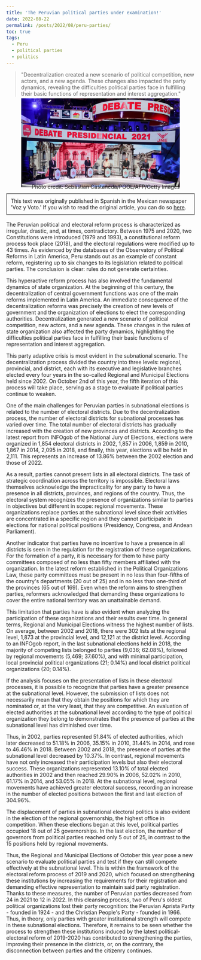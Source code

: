 ```yaml
---
title: 'The Peruvian political parties under examination!'
date: 2022-08-22
permalink: /posts/2022/08/peru-parties/
toc: true
tags:
  - Peru
  - political parties
  - politics
---
```

> "Decentralization created a new scenario of political competition, new actors, and a new agenda. These changes also impacted the party dynamics, revealing the difficulties political parties face in fulfilling their basic functions of representation and interest aggregation."

<div style="text-align: center;">
  <figure style="display: inline-block; text-align: center; margin-top: -10px;">
    <img src="/images/political-parties.jpg" style="display: block;">
    <figcaption style="margin-top: -10px; text-align: right;">Photo credit: Sebastian Castañeda/POOL/AFP/Getty Images</figcaption>
  </figure>
</div>
<div style="border: 2px solid grey; padding: 10px; margin-top: -5px; margin-bottom: 0px;">
This text was originally published in Spanish in the Mexican newspaper 'Voz y Voto.' If you wish to read the original article, you can do so <a href="https://www.vozyvoto.com.mx/articulo/los-partidos-peruanos-a-examen?category_id=11">here</a>.
</div>
<br>
The Peruvian political and electoral reform process is characterized as irregular, drastic, and, at times, contradictory. Between 1975 and 2020, two Constitutions were introduced (1979 and 1993), a constitutional reform process took place (2018), and the electoral regulations were modified up to 43 times. As evidenced by the databases of the Observatory of Political Reforms in Latin America, Peru stands out as an example of constant reform, registering up to six changes to its legislation related to political parties. The conclusion is clear: rules do not generate certainties.

This hyperactive reform process has also involved the fundamental dynamics of state organization. At the beginning of this century, the decentralization of central government functions was one of the main reforms implemented in Latin America. An immediate consequence of the decentralization reforms was precisely the creation of new levels of government and the organization of elections to elect the corresponding authorities. Decentralization generated a new scenario of political competition, new actors, and a new agenda. These changes in the rules of state organization also affected the party dynamics, highlighting the difficulties political parties face in fulfilling their basic functions of representation and interest aggregation.

This party adaptive crisis is most evident in the subnational scenario. The decentralization process divided the country into three levels: regional, provincial, and district, each with its executive and legislative branches elected every four years in the so-called Regional and Municipal Elections held since 2002. On October 2nd of this year, the fifth iteration of this process will take place, serving as a stage to evaluate if political parties continue to weaken.

One of the main challenges for Peruvian parties in subnational elections is related to the number of electoral districts. Due to the decentralization process, the number of electoral districts for subnational processes has varied over time. The total number of electoral districts has gradually increased with the creation of new provinces and districts. According to the latest report from INFOgob of the National Jury of Elections, elections were organized in 1,854 electoral districts in 2002, 1,857 in 2006, 1,859 in 2010, 1,867 in 2014, 2,095 in 2018, and finally, this year, elections will be held in 2,111. This represents an increase of 13.86% between the 2002 election and those of 2022.

As a result, parties cannot present lists in all electoral districts. The task of strategic coordination across the territory is impossible. Electoral laws themselves acknowledge the impracticality for any party to have a presence in all districts, provinces, and regions of the country. Thus, the electoral system recognizes the presence of organizations similar to parties in objectives but different in scope: regional movements. These organizations replace parties at the subnational level since their activities are concentrated in a specific region and they cannot participate in elections for national political positions (Presidency, Congress, and Andean Parliament).

Another indicator that parties have no incentive to have a presence in all districts is seen in the regulation for the registration of these organizations. For the formation of a party, it is necessary for them to have party committees composed of no less than fifty members affiliated with the organization. In the latest reform established in the Political Organizations Law, these party committees must be present in no less than four-fifths of the country's departments (20 out of 25) and in no less than one-third of the provinces (65 out of 169). Even when the reform aims to strengthen parties, reformers acknowledged that demanding these organizations to cover the entire national territory was an unattainable demand.

This limitation that parties have is also evident when analyzing the participation of these organizations and their results over time. In general terms, Regional and Municipal Elections witness the highest number of lists. On average, between 2002 and 2018, there were 302 lists at the regional level, 1,873 at the provincial level, and 12,121 at the district level. According to an INFOgob report, in the last subnational elections held in 2018, the majority of competing lists belonged to parties (9,036; 62.08%), followed by regional movements (5,469; 37.60%), and with minimal participation, local provincial political organizations (21; 0.14%) and local district political organizations (20; 0.14%).

If the analysis focuses on the presentation of lists in these electoral processes, it is possible to recognize that parties have a greater presence at the subnational level. However, the submission of lists does not necessarily mean that they obtain the positions for which they are nominated or, at the very least, that they are competitive. An evaluation of elected authorities at the subnational level according to the type of political organization they belong to demonstrates that the presence of parties at the subnational level has diminished over time.

Thus, in 2002, parties represented 51.84% of elected authorities, which later decreased to 51.18% in 2006, 35.15% in 2010, 31.44% in 2014, and rose to 46.46% in 2018. Between 2002 and 2018, the presence of parties at the subnational level decreased by 10.37%. In contrast, regional movements have not only increased their participation levels but also their electoral success. These organizations represented 13.10% of total elected authorities in 2002 and then reached 29.90% in 2006, 52.02% in 2010, 61.17% in 2014, and 53.05% in 2018. At the subnational level, regional movements have achieved greater electoral success, recording an increase in the number of elected positions between the first and last election of 304.96%.

The displacement of parties in subnational electoral politics is also evident in the election of the regional governorship, the highest office in competition. When these elections began at this level, political parties occupied 18 out of 25 governorships. In the last election, the number of governors from political parties reached only 5 out of 25, in contrast to the 15 positions held by regional movements.

Thus, the Regional and Municipal Elections of October this year pose a new scenario to evaluate political parties and test if they can still compete effectively at the subnational level. This is within the framework of the electoral reform process of 2019 and 2020, which focused on strengthening these institutions by increasing the requirements for their registration and demanding effective representation to maintain said party registration. Thanks to these measures, the number of Peruvian parties decreased from 24 in 2021 to 12 in 2022. In this cleansing process, two of Peru's oldest political organizations lost their party recognition: the Peruvian Aprista Party - founded in 1924 - and the Christian People's Party - founded in 1966. Thus, in theory, only parties with greater institutional strength will compete in these subnational elections. Therefore, it remains to be seen whether the process to strengthen these institutions induced by the latest political-electoral reform of 2019-2020 has contributed to strengthening the parties, improving their presence in the districts, or, on the contrary, the disconnection between parties and the citizenry continues.